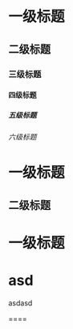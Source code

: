 # 一级标题 #
## 二级标题 ##
### 三级标题 ###
#### 四级标题 ####
##### 五级标题 #####
###### 六级标题 ######

一级标题
===

二级标题
---

# 一级标题
asd
====
asdasd

====
